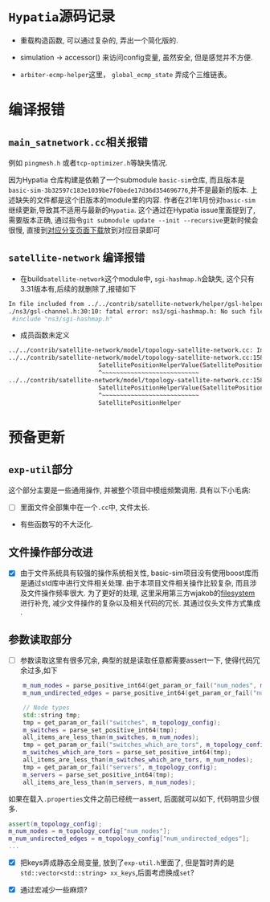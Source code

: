 # `Hypatia`源码记录



- 重载构造函数, 可以通过复杂的, 弄出一个简化版的.

- simulation -> accessor() 来访问config变量, 虽然安全, 但是感觉并不方便.

- `arbiter-ecmp-helper`这里， `global_ecmp_state` 弄成个三维链表。



# 编译报错

## `main_satnetwork.cc`相关报错

例如 `pingmesh.h` 或者`tcp-optimizer.h`等缺失情况.

因为Hypatia 仓库构建是依赖了一个submodule `basic-sim`仓库, 而且版本是`basic-sim-3b32597c183e1039be7f0bede17d36d354696776`,并不是最新的版本. 上述缺失的文件都是这个旧版本的module里的内容. 作者在21年1月份对`basic-sim`继续更新,导致其不适用与最新的`Hypatia`. 这个通过在Hypatia issue里面提到了,需要版本正确, 通过指令`git submodule update --init --recursive`更新时候会很慢, 直接到[对应分支页面下载](https://github.com/snkas/basic-sim/tree/3b32597c183e1039be7f0bede17d36d354696776)放到对应目录即可



## `satellite-network` 编译报错
 - 在build`satellite-network`这个module中, `sgi-hashmap.h`会缺失, 这个只有3.31版本有,后续的就删除了,报错如下

```bash
In file included from ../../contrib/satellite-network/helper/gsl-helper.cc:31:0:
./ns3/gsl-channel.h:30:10: fatal error: ns3/sgi-hashmap.h: No such file or directory
 #include "ns3/sgi-hashmap.h"
```

- 成员函数未定义

```bash
../../contrib/satellite-network/model/topology-satellite-network.cc: In member function ‘void ns3::TopologySatelliteNetwork::ReadSatellites()’:
../../contrib/satellite-network/model/topology-satellite-network.cc:158:25: error: ‘SatellitePositionHelperValue’ was not declared in this scope
                         SatellitePositionHelperValue(SatellitePositionHelper(satellite))
                         ^~~~~~~~~~~~~~~~~~~~~~~~~~~~
../../contrib/satellite-network/model/topology-satellite-network.cc:158:25: note: suggested alternative: ‘SatellitePositionHelper’
                         SatellitePositionHelperValue(SatellitePositionHelper(satellite))
                         ^~~~~~~~~~~~~~~~~~~~~~~~~~~~
                         SatellitePositionHelper

```



# 预备更新

## `exp-util`部分

这个部分主要是一些通用操作, 并被整个项目中模组频繁调用. 具有以下小毛病:
- [ ] 里面文件全部集中在一个`.cc`中, 文件太长.
- 有些函数写的不大泛化.



## 文件操作部分改进


- [x] 由于文件系统具有较强的操作系统相关性, basic-sim项目没有使用boost库而是通过std库中进行文件相关处理.
由于本项目文件相关操作比较复杂, 而且涉及文件操作频率很大. 为了更好的处理, 这里采用第三方wjakob的[filesystem](https://github.com/wjakob/filesystem)进行补充, 减少文件操作的复杂以及相关代码的冗长. 其通过仅头文件方式集成 .


## 参数读取部分

- [ ] 参数读取这里有很多冗余, 典型的就是读取任意都需要assert一下, 使得代码冗余过多,如下

```cpp
    m_num_nodes = parse_positive_int64(get_param_or_fail("num_nodes", m_topology_config));
    m_num_undirected_edges = parse_positive_int64(get_param_or_fail("num_undirected_edges", m_topology_config));

    // Node types
    std::string tmp;
    tmp = get_param_or_fail("switches", m_topology_config);
    m_switches = parse_set_positive_int64(tmp);
    all_items_are_less_than(m_switches, m_num_nodes);
    tmp = get_param_or_fail("switches_which_are_tors", m_topology_config);
    m_switches_which_are_tors = parse_set_positive_int64(tmp);
    all_items_are_less_than(m_switches_which_are_tors, m_num_nodes);
    tmp = get_param_or_fail("servers", m_topology_config);
    m_servers = parse_set_positive_int64(tmp);
    all_items_are_less_than(m_servers, m_num_nodes);
```

如果在载入`.properties`文件之前已经统一assert, 后面就可以如下, 代码明显少很多.

```cpp
assert(m_topology_config);
m_num_nodes = m_topology_config["num_nodes"];
m_num_undirected_edges = m_topology_config["num_undirected_edges"];
...

```


- [x] 把keys弄成静态全局变量, 放到了`exp-util.h`里面了, 但是暂时弄的是`std::vector<std::string> xx_keys`,后面考虑换成`set`?



- [x] 通过宏减少一些麻烦?




